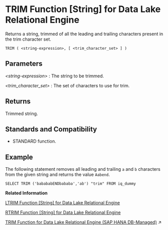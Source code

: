 <!-- loioa58b326684f210158b01c6a84254a2f2 -->

# TRIM Function \[String\] for Data Lake Relational Engine

Returns a string, trimmed of all the leading and trailing characters present in the trim character set.



```
TRIM ( <string-expression>, [ <trim_character_set> ] )
```



<a name="loioa58b326684f210158b01c6a84254a2f2__TRIM_parm1"/>

## Parameters

 *<string-expression\>*
 :   The string to be trimmed.

  *<trim\_character\_set\>*
 :   The set of characters to use for trim.

 

<a name="loioa58b326684f210158b01c6a84254a2f2__TRIM_returns1"/>

## Returns

Trimmed string.



<a name="loioa58b326684f210158b01c6a84254a2f2__TRIM_standards1"/>

## Standards and Compatibility

-   STANDARD function.



<a name="loioa58b326684f210158b01c6a84254a2f2__TRIM_examples1"/>

## Example

The following statement removes all leading and trailing `a` and `b` characters from the given string and returns the value `Aabend`.

```
SELECT TRIM ('babababENDbababa','ab') "trim" FROM iq_dummy
```

**Related Information**  


[LTRIM Function \[String\] for Data Lake Relational Engine](ltrim-function-string-for-data-lake-relational-engine-a561eaf.md "Returns a string, trimmed of all the leading characters present in the trim character set.")

[RTRIM Function \[String\] for Data Lake Relational Engine](rtrim-function-string-for-data-lake-relational-engine-a57d411.md "Returns a string, trimmed of all the trailing characters present in the trim character set.")

[TRIM Function for Data Lake Relational Engine (SAP HANA DB-Managed)](https://help.sap.com/viewer/a898e08b84f21015969fa437e89860c8/2023_1_QRC/en-US/d07890fd143c474c99313bda01aae897.html "Returns a string, trimmed of all the leading and trailing characters present in the trim character set.") :arrow_upper_right:

